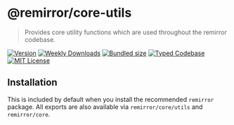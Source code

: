 # @remirror/core-utils

> Provides core utility functions which are used throughout the remirror codebase.

[![Version][version]][npm] [![Weekly Downloads][downloads-badge]][npm] [![Bundled size][size-badge]][size] [![Typed Codebase][typescript]](#) [![MIT License][license]](#)

[version]: https://flat.badgen.net/npm/v/@remirror/core-utils
[npm]: https://npmjs.com/package/@remirror/core-utils
[license]: https://flat.badgen.net/badge/license/MIT/purple
[size]: https://bundlephobia.com/result?p=@remirror/core-utils
[size-badge]: https://flat.badgen.net/bundlephobia/minzip/@remirror/core-utils
[typescript]: https://flat.badgen.net/badge/icon/TypeScript?icon=typescript&label
[downloads-badge]: https://badgen.net/npm/dw/@remirror/core-utils/red?icon=npm

## Installation

This is included by default when you install the recommended `remirror` package. All exports are also available via `remirror/core/utils` and `remirror/core`.
